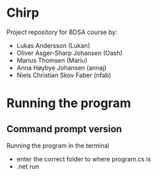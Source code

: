 # Chirp
Project repository for BDSA course by:
- Lukas Andersson (Lukan)
- Oliver Asger-Sharp Johansen (Oash)
- Marius Thomsen (Mariu)
- Anna Høybye Johansen (annaj)
- Niels Christian Skov Faber (nfab)


# Running the program

## Command prompt version
Running the program in the terminal
- enter the correct folder to where program.cs is
- .net run

